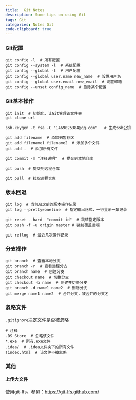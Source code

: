 ```yaml
---
title:  Git Notes
description: Some tips on using Git
tags: Git
categories: Notes Git
code-clipboard: true
---
```


### Git配置

```shell
git config -l  # 所有配置
git config --system -l  # 系统配置
git config --global -l  # 用户配置
git config --global user.name new_name  # 设置用户名
git config --global user.email new_email  # 设置邮箱
git config --unset config_name  # 删除某个配置
```

### Git基本操作

```shell
git init  # 初始化，让Git管理该文件夹
git clone url

ssh-keygen -t rsa -C "1469025384@qq.com"   # 生成ssh公钥

git add filename  # 添加到暂存区
git add filename1 filename2  # 添加多个文件
git add .  # 添加所有文件

git commit -m "注释说明"  # 提交到本地仓库

git push  # 提交到远程仓库

git pull  # 拉取远程仓库
```

### 版本回退

```shell
git log  # 当前及之前的版本操作记录
git log --pretty=oneline  # 指定输出格式，一行显示一条记录

git reset --hard  "commit id"  # 跳转指定版本
git push -f -u origin master # 强制覆盖远端  

git reflog  # 最近几次操作记录
```

### 分支操作

```shell
git branch  # 查看本地分支
git branch -r  # 查看远程分支
git branch name  # 创建分支
git checkout name  # 切换分支
git checkout -b name  # 创建并切换分支
git branch -d name1 name2  # 删除分支
git merge name1 name2  # 合并分支，被合并的分支名
```

### 忽略文件

`.gitignore`决定文件是否被忽略

```
# 注释
.DS_Store  # 忽略该文件
*.exe  # 所有.exe文件
.idea/  # .idea文件夹下的所有文件
!index.html  # 该文件不被忽略
```

### 其他

#### 上传大文件

使用git-lfs。参见：https://git-lfs.github.com/
